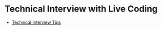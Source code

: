 # Technical Interview with Live Coding

* [Technical Interview Tips](https://learntocodewith.me/posts/technical-interview/)
